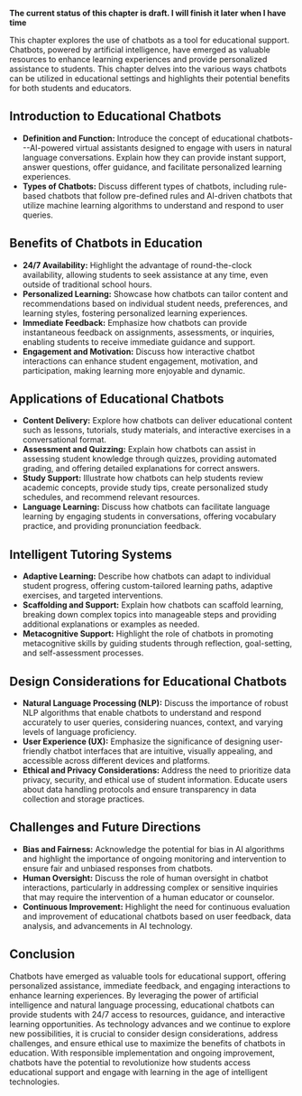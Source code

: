 **The current status of this chapter is draft. I will finish it later when I have time**

This chapter explores the use of chatbots as a tool for educational support. Chatbots, powered by artificial intelligence, have emerged as valuable resources to enhance learning experiences and provide personalized assistance to students. This chapter delves into the various ways chatbots can be utilized in educational settings and highlights their potential benefits for both students and educators.

Introduction to Educational Chatbots
------------------------------------

* **Definition and Function:** Introduce the concept of educational chatbots---AI-powered virtual assistants designed to engage with users in natural language conversations. Explain how they can provide instant support, answer questions, offer guidance, and facilitate personalized learning experiences.
* **Types of Chatbots:** Discuss different types of chatbots, including rule-based chatbots that follow pre-defined rules and AI-driven chatbots that utilize machine learning algorithms to understand and respond to user queries.

Benefits of Chatbots in Education
---------------------------------

* **24/7 Availability:** Highlight the advantage of round-the-clock availability, allowing students to seek assistance at any time, even outside of traditional school hours.
* **Personalized Learning:** Showcase how chatbots can tailor content and recommendations based on individual student needs, preferences, and learning styles, fostering personalized learning experiences.
* **Immediate Feedback:** Emphasize how chatbots can provide instantaneous feedback on assignments, assessments, or inquiries, enabling students to receive immediate guidance and support.
* **Engagement and Motivation:** Discuss how interactive chatbot interactions can enhance student engagement, motivation, and participation, making learning more enjoyable and dynamic.

Applications of Educational Chatbots
------------------------------------

* **Content Delivery:** Explore how chatbots can deliver educational content such as lessons, tutorials, study materials, and interactive exercises in a conversational format.
* **Assessment and Quizzing:** Explain how chatbots can assist in assessing student knowledge through quizzes, providing automated grading, and offering detailed explanations for correct answers.
* **Study Support:** Illustrate how chatbots can help students review academic concepts, provide study tips, create personalized study schedules, and recommend relevant resources.
* **Language Learning:** Discuss how chatbots can facilitate language learning by engaging students in conversations, offering vocabulary practice, and providing pronunciation feedback.

Intelligent Tutoring Systems
----------------------------

* **Adaptive Learning:** Describe how chatbots can adapt to individual student progress, offering custom-tailored learning paths, adaptive exercises, and targeted interventions.
* **Scaffolding and Support:** Explain how chatbots can scaffold learning, breaking down complex topics into manageable steps and providing additional explanations or examples as needed.
* **Metacognitive Support:** Highlight the role of chatbots in promoting metacognitive skills by guiding students through reflection, goal-setting, and self-assessment processes.

Design Considerations for Educational Chatbots
----------------------------------------------

* **Natural Language Processing (NLP):** Discuss the importance of robust NLP algorithms that enable chatbots to understand and respond accurately to user queries, considering nuances, context, and varying levels of language proficiency.
* **User Experience (UX):** Emphasize the significance of designing user-friendly chatbot interfaces that are intuitive, visually appealing, and accessible across different devices and platforms.
* **Ethical and Privacy Considerations:** Address the need to prioritize data privacy, security, and ethical use of student information. Educate users about data handling protocols and ensure transparency in data collection and storage practices.

Challenges and Future Directions
--------------------------------

* **Bias and Fairness:** Acknowledge the potential for bias in AI algorithms and highlight the importance of ongoing monitoring and intervention to ensure fair and unbiased responses from chatbots.
* **Human Oversight:** Discuss the role of human oversight in chatbot interactions, particularly in addressing complex or sensitive inquiries that may require the intervention of a human educator or counselor.
* **Continuous Improvement:** Highlight the need for continuous evaluation and improvement of educational chatbots based on user feedback, data analysis, and advancements in AI technology.

Conclusion
----------

Chatbots have emerged as valuable tools for educational support, offering personalized assistance, immediate feedback, and engaging interactions to enhance learning experiences. By leveraging the power of artificial intelligence and natural language processing, educational chatbots can provide students with 24/7 access to resources, guidance, and interactive learning opportunities. As technology advances and we continue to explore new possibilities, it is crucial to consider design considerations, address challenges, and ensure ethical use to maximize the benefits of chatbots in education. With responsible implementation and ongoing improvement, chatbots have the potential to revolutionize how students access educational support and engage with learning in the age of intelligent technologies.
